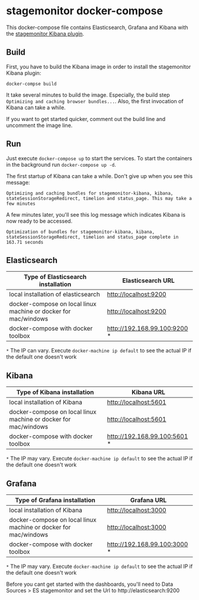 # stagemonitor docker-compose

This docker-compose file contains Elasticsearch, Grafana and Kibana with the [stagemonitor Kibana plugin](https://github.com/stagemonitor/stagemonitor-kibana).


## Build
First, you have to build the Kibana image in order to install the stagemonitor Kibana plugin:

```
docker-compse build
```

It take several minutes to build the image. Especially, the build step `Optimizing and caching browser bundles...`.
Also, the first invocation of Kibana can take a while.  

If you want to get started quicker, comment out the build line and uncomment the image line.

## Run
Just execute `docker-compose up` to start the services. To start the containers in the background run `docker-compose up -d`.

The first startup of Kibana can take a while. Don't give up when you see this message: 
```
Optimizing and caching bundles for stagemonitor-kibana, kibana, stateSessionStorageRedirect, timelion and status_page. This may take a few minutes
```

A few minutes later, you'll see this log message which indicates Kibana is now ready to be accessed.

```
Optimization of bundles for stagemonitor-kibana, kibana, stateSessionStorageRedirect, timelion and status_page complete in 163.71 seconds
```

## Elasticsearch

| Type of Elasticsearch installation    | Elasticsearch URL         |
|---------------------------------------|---------------------------|
| local installation of elasticsearch   | [http://localhost:9200](http://localhost:9200) |
| docker-compose on local linux machine or docker for mac/windows | [http://localhost:9200](http://localhost:9200) |
| docker-compose with docker toolbox    | http://192.168.99.100:9200 *|

`*` The IP can vary. Execute `docker-machine ip default` to see the actual IP if the default one doesn't work

## Kibana
| Type of Kibana installation           | Kibana URL                |
|---------------------------------------|---------------------------|
| local installation of Kibana          | [http://localhost:5601](http://localhost:5601) |
| docker-compose on local linux machine or docker for mac/windows | [http://localhost:5601](http://localhost:5601) |
| docker-compose with docker toolbox    | http://192.168.99.100:5601 *|

`*` The IP may vary. Execute `docker-machine ip default` to see the actual IP if the default one doesn't work


## Grafana
| Type of Grafana installation          | Grafana URL                |
|---------------------------------------|---------------------------|
| local installation of Kibana          | [http://localhost:3000](http://localhost:3000) |
| docker-compose on local linux machine or docker for mac/windows | [http://localhost:3000](http://localhost:3000) |
| docker-compose with docker toolbox    | http://192.168.99.100:3000 *|

`*` The IP may vary. Execute `docker-machine ip default` to see the actual IP if the default one doesn't work

Before you cant get started with the dashboards, you'll need to Data Sources > ES stagemonitor and set the Url to http://elasticsearch:9200
